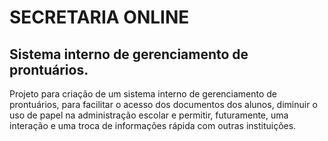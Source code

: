 # SECRETARIA ONLINE
## Sistema interno de gerenciamento de prontuários.
Projeto para criação de um sistema interno de gerenciamento de prontuários, para facilitar o acesso dos documentos dos alunos, diminuir o uso de papel na administração escolar e permitir, futuramente, uma interação e uma troca de informações rápida com outras instituições.
